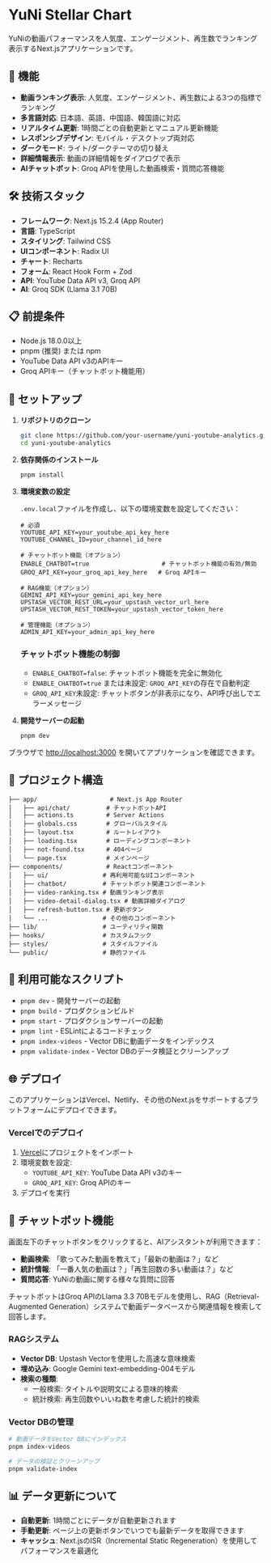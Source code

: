 # YuNi Stellar Chart

YuNiの動画パフォーマンスを人気度、エンゲージメント、再生数でランキング表示するNext.jsアプリケーションです。

## 🌟 機能

- **動画ランキング表示**: 人気度、エンゲージメント、再生数による3つの指標でランキング
- **多言語対応**: 日本語、英語、中国語、韓国語に対応
- **リアルタイム更新**: 1時間ごとの自動更新とマニュアル更新機能
- **レスポンシブデザイン**: モバイル・デスクトップ両対応
- **ダークモード**: ライト/ダークテーマの切り替え
- **詳細情報表示**: 動画の詳細情報をダイアログで表示
- **AIチャットボット**: Groq APIを使用した動画検索・質問応答機能

## 🛠️ 技術スタック

- **フレームワーク**: Next.js 15.2.4 (App Router)
- **言語**: TypeScript
- **スタイリング**: Tailwind CSS
- **UIコンポーネント**: Radix UI
- **チャート**: Recharts
- **フォーム**: React Hook Form + Zod
- **API**: YouTube Data API v3, Groq API
- **AI**: Groq SDK (Llama 3.1 70B)

## 📋 前提条件

- Node.js 18.0.0以上
- pnpm (推奨) または npm
- YouTube Data API v3のAPIキー
- Groq APIキー（チャットボット機能用）

## 🚀 セットアップ

1. **リポジトリのクローン**
   ```bash
   git clone https://github.com/your-username/yuni-youtube-analytics.git
   cd yuni-youtube-analytics
   ```

2. **依存関係のインストール**
   ```bash
   pnpm install
   ```

3. **環境変数の設定**
   
   `.env.local`ファイルを作成し、以下の環境変数を設定してください：
   ```env
   # 必須
   YOUTUBE_API_KEY=your_youtube_api_key_here
   YOUTUBE_CHANNEL_ID=your_channel_id_here
   
   # チャットボット機能（オプション）
   ENABLE_CHATBOT=true                    # チャットボット機能の有効/無効
   GROQ_API_KEY=your_groq_api_key_here   # Groq APIキー
   
   # RAG機能（オプション）
   GEMINI_API_KEY=your_gemini_api_key_here
   UPSTASH_VECTOR_REST_URL=your_upstash_vector_url_here
   UPSTASH_VECTOR_REST_TOKEN=your_upstash_vector_token_here
   
   # 管理機能（オプション）
   ADMIN_API_KEY=your_admin_api_key_here
   ```

   ### チャットボット機能の制御
   
   - `ENABLE_CHATBOT=false`: チャットボット機能を完全に無効化
   - `ENABLE_CHATBOT=true` または未設定: `GROQ_API_KEY`の存在で自動判定
   - `GROQ_API_KEY`未設定: チャットボタンが非表示になり、API呼び出しでエラーメッセージ

4. **開発サーバーの起動**
   ```bash
   pnpm dev
   ```

 ブラウザで [http://localhost:3000](http://localhost:3000) を開いてアプリケーションを確認できます。

## 📁 プロジェクト構造

```
├── app/                    # Next.js App Router
│   ├── api/chat/          # チャットボットAPI
│   ├── actions.ts         # Server Actions
│   ├── globals.css        # グローバルスタイル
│   ├── layout.tsx         # ルートレイアウト
│   ├── loading.tsx        # ローディングコンポーネント
│   ├── not-found.tsx      # 404ページ
│   └── page.tsx           # メインページ
├── components/            # Reactコンポーネント
│   ├── ui/               # 再利用可能なUIコンポーネント
│   ├── chatbot/          # チャットボット関連コンポーネント
│   ├── video-ranking.tsx # 動画ランキング表示
│   ├── video-detail-dialog.tsx # 動画詳細ダイアログ
│   ├── refresh-button.tsx # 更新ボタン
│   └── ...               # その他のコンポーネント
├── lib/                  # ユーティリティ関数
├── hooks/                # カスタムフック
├── styles/               # スタイルファイル
└── public/               # 静的ファイル
```

## 🔧 利用可能なスクリプト

- `pnpm dev` - 開発サーバーの起動
- `pnpm build` - プロダクションビルド
- `pnpm start` - プロダクションサーバーの起動
- `pnpm lint` - ESLintによるコードチェック
- `pnpm index-videos` - Vector DBに動画データをインデックス
- `pnpm validate-index` - Vector DBのデータ検証とクリーンアップ

## 🌐 デプロイ

このアプリケーションはVercel、Netlify、その他のNext.jsをサポートするプラットフォームにデプロイできます。

### Vercelでのデプロイ

1. [Vercel](https://vercel.com)にプロジェクトをインポート
2. 環境変数を設定:
   - `YOUTUBE_API_KEY`: YouTube Data API v3のキー
   - `GROQ_API_KEY`: Groq APIのキー
3. デプロイを実行

## 🤖 チャットボット機能

画面左下のチャットボタンをクリックすると、AIアシスタントが利用できます：

- **動画検索**: 「歌ってみた動画を教えて」「最新の動画は？」など
- **統計情報**: 「一番人気の動画は？」「再生回数の多い動画は？」など
- **質問応答**: YuNiの動画に関する様々な質問に回答

チャットボットはGroq APIのLlama 3.3 70Bモデルを使用し、RAG（Retrieval-Augmented Generation）システムで動画データベースから関連情報を検索して回答します。

### RAGシステム

- **Vector DB**: Upstash Vectorを使用した高速な意味検索
- **埋め込み**: Google Gemini text-embedding-004モデル
- **検索の種類**:
  - 一般検索: タイトルや説明文による意味的検索
  - 統計検索: 再生回数やいいね数を考慮した統計的検索

### Vector DBの管理

```bash
# 動画データをVector DBにインデックス
pnpm index-videos

# データの検証とクリーンアップ
pnpm validate-index
```

## 📊 データ更新について

- **自動更新**: 1時間ごとにデータが自動更新されます
- **手動更新**: ページ上の更新ボタンでいつでも最新データを取得できます
- **キャッシュ**: Next.jsのISR（Incremental Static Regeneration）を使用してパフォーマンスを最適化
